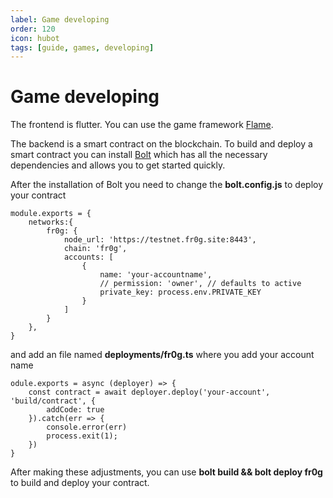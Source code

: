 ```yaml
---
label: Game developing
order: 120
icon: hubot
tags: [guide, games, developing]
---
```


# Game developing

The frontend is flutter. You can use the game framework [Flame](https://pub.dev/packages/flame).

The backend is a smart contract on the blockchain.
To build and deploy a smart contract you can install [Bolt](https://github.com/VaultaFoundation/Bolt)
which has all the necessary dependencies and allows you to get started quickly.

After the installation of Bolt you need to change the **bolt.config.js** to deploy your contract

```
module.exports = {
    networks:{
        fr0g: {
            node_url: 'https://testnet.fr0g.site:8443',
            chain: 'fr0g',
            accounts: [
                {
                    name: 'your-accountname',
                    // permission: 'owner', // defaults to active
                    private_key: process.env.PRIVATE_KEY
                }
            ]
        }
    },
}
```

and add an file named **deployments/fr0g.ts** where you add your account name
```
odule.exports = async (deployer) => {
    const contract = await deployer.deploy('your-account', 'build/contract', {
        addCode: true
    }).catch(err => {
        console.error(err)
        process.exit(1);
    })
}
```


After making these adjustments, you can use **bolt build && bolt deploy fr0g** to build and deploy your contract.

